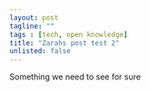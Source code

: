 ```yaml
---
layout: post
tagline: ""
tags : [tech, open knowledge]
title: "Zarahs post test 2"
unlisted: false
---
```


Something we need to see for sure